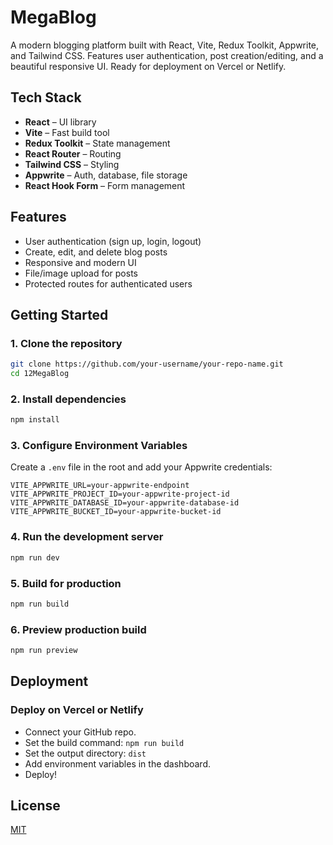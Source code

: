 # MegaBlog

A modern blogging platform built with React, Vite, Redux Toolkit, Appwrite, and Tailwind CSS. Features user authentication, post creation/editing, and a beautiful responsive UI. Ready for deployment on Vercel or Netlify.

## Tech Stack
- **React** – UI library
- **Vite** – Fast build tool
- **Redux Toolkit** – State management
- **React Router** – Routing
- **Tailwind CSS** – Styling
- **Appwrite** – Auth, database, file storage
- **React Hook Form** – Form management

## Features
- User authentication (sign up, login, logout)
- Create, edit, and delete blog posts
- Responsive and modern UI
- File/image upload for posts
- Protected routes for authenticated users

## Getting Started

### 1. Clone the repository
```bash
git clone https://github.com/your-username/your-repo-name.git
cd 12MegaBlog
```

### 2. Install dependencies
```bash
npm install
```

### 3. Configure Environment Variables
Create a `.env` file in the root and add your Appwrite credentials:
```
VITE_APPWRITE_URL=your-appwrite-endpoint
VITE_APPWRITE_PROJECT_ID=your-appwrite-project-id
VITE_APPWRITE_DATABASE_ID=your-appwrite-database-id
VITE_APPWRITE_BUCKET_ID=your-appwrite-bucket-id
```

### 4. Run the development server
```bash
npm run dev
```

### 5. Build for production
```bash
npm run build
```

### 6. Preview production build
```bash
npm run preview
```

## Deployment

### Deploy on Vercel or Netlify
- Connect your GitHub repo.
- Set the build command: `npm run build`
- Set the output directory: `dist`
- Add environment variables in the dashboard.
- Deploy!

## License
[MIT](LICENSE)
